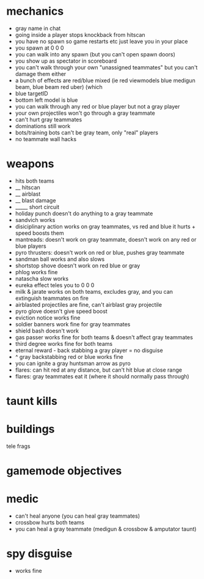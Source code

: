# mechanics
* gray name in chat
* going inside a player stops knockback from hitscan
* you have no spawn so game restarts etc just leave you in your place
* you spawn at 0 0 0
* you can walk into any spawn (but you can't open spawn doors)
* you show up as spectator in scoreboard
* you can't walk through your own "unassigned teammates" but you can't damage them either
* a bunch of effects are red/blue mixed (ie red viewmodels blue medigun beam, blue beam red uber) (which 
* blue targetID
* bottom left model is blue
* you can walk through any red or blue player but not a gray player
* your own projectiles won't go through a gray teammate
* can't hurt gray teammates
* dominations still work
* bots/training bots can't be gray team, only "real" players
* no teammate wall hacks

# weapons
* hits both teams
* __ hitscan
* __ airblast
* __ blast damage
* _____ short circuit
* holiday punch doesn't do anything to a gray teammate
* sandvich works
* disiciplinary action works on gray teammates, vs red and blue it hurts + speed boosts them
* mantreads: doesn't work on gray teammate, doesn't work on any red or blue players
* pyro thrusters: doesn't work on red or blue, pushes gray teammate
* sandman ball works and also slows
* shortstop shove doesn't work on red blue or gray
* phlog works fine
* natascha slow works
* eureka effect teles you to 0 0 0
* milk & jarate works on both teams, excludes gray, and you can extinguish teammates on fire
* airblasted projectiles are fine, can't airblast gray projectile
* pyro glove doesn't give speed boost
* eviction notice works fine
* soldier banners work fine for gray teammates
* shield bash doesn't work
* gas passer works fine for both teams & doesn't affect gray teammates
* third degree works fine for both teams
* eternal reward - back stabbing a gray player = no disguise
* ^ gray backstabbing red or blue works fine
* you can ignite a gray huntsman arrow as pyro
* flares: can hit red at any distance, but can't hit blue at close range
* flares: gray teammates eat it (where it should normally pass through)


# taunt kills

# buildings
tele frags

# gamemode objectives

# medic
* can't heal anyone (you can heal gray teammates)
* crossbow hurts both teams
* you can heal a gray teammate (medigun & crossbow & amputator taunt)

# spy disguise
* works fine
